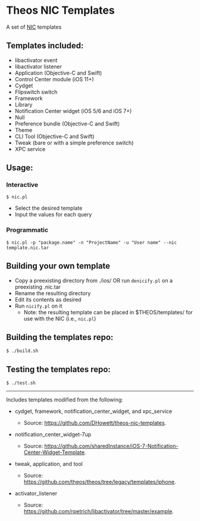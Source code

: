 # Theos NIC Templates

A set of [NIC](https://theos.dev/docs/nic) templates

## Templates included:

- libactivator event
- libactivator listener
- Application (Objective-C and Swift)
- Control Center module (iOS 11+)
- Cydget
- Flipswitch switch
- Framework
- Library
- Notification Center widget (iOS 5/6 and iOS 7+)
- Null
- Preference bundle (Objective-C and Swift)
- Theme
- CLI Tool (Objective-C and Swift)
- Tweak (bare or with a simple preference switch)
- XPC service

## Usage:

### Interactive

	$ nic.pl

- Select the desired template
- Input the values for each query

### Programmatic

	$ nic.pl -p "package.name" -n "ProjectName" -u "User name" --nic template.nic.tar

## Building your own template

- Copy a preexisting directory from ./ios/ OR run `denicify.pl` on a preexisting .nic.tar
- Rename the resulting directory
- Edit its contents as desired
- Run `nicify.pl` on it
	- Note: the resulting template can be placed in $THEOS/templates/ for use with the NIC (i.e., `nic.pl`)

## Building the templates repo:

	$ ./build.sh

## Testing the templates repo:

	$ ./test.sh
---

Includes templates modified from the following:

- cydget, framework, notification_center_widget, and xpc_service
	- Source: https://github.com/DHowett/theos-nic-templates.

- notification_center_widget-7up
 	- Source: https://github.com/sharedInstance/iOS-7-Notification-Center-Widget-Template.

- tweak, application, and tool
	- Source: https://github.com/theos/theos/tree/legacy/templates/iphone.

- activator_listener
	- Source: https://github.com/rpetrich/libactivator/tree/master/example.
